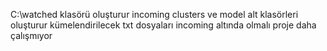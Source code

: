 C:\watched klasörü oluşturur 
incoming clusters ve model alt klasörleri oluşturur kümelendirilecek txt dosyaları incoming altında olmalı
proje daha çalışmıyor
